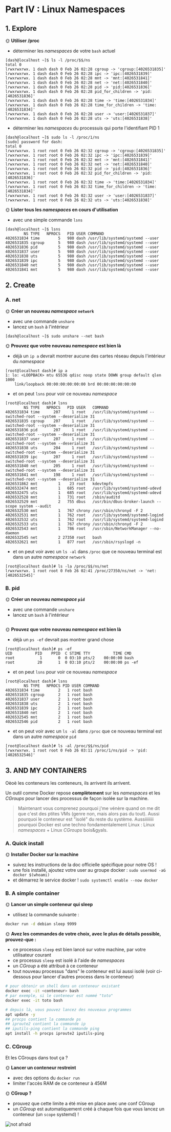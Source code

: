 # Part IV : Linux Namespaces

## 1. Explore

🌞 **Utiliser /proc**

- déterminer les *namespaces* de votre `bash` actuel
```
[dash@localhost ~]$ ls -l /proc/$$/ns
total 0
lrwxrwxrwx. 1 dash dash 0 Feb 26 02:28 cgroup -> 'cgroup:[4026531835]'
lrwxrwxrwx. 1 dash dash 0 Feb 26 02:28 ipc -> 'ipc:[4026531839]'
lrwxrwxrwx. 1 dash dash 0 Feb 26 02:28 mnt -> 'mnt:[4026531841]'
lrwxrwxrwx. 1 dash dash 0 Feb 26 02:28 net -> 'net:[4026531840]'
lrwxrwxrwx. 1 dash dash 0 Feb 26 02:28 pid -> 'pid:[4026531836]'
lrwxrwxrwx. 1 dash dash 0 Feb 26 02:28 pid_for_children -> 'pid:[4026531836]'
lrwxrwxrwx. 1 dash dash 0 Feb 26 02:28 time -> 'time:[4026531834]'
lrwxrwxrwx. 1 dash dash 0 Feb 26 02:28 time_for_children -> 'time:[4026531834]'
lrwxrwxrwx. 1 dash dash 0 Feb 26 02:28 user -> 'user:[4026531837]'
lrwxrwxrwx. 1 dash dash 0 Feb 26 02:28 uts -> 'uts:[4026531838]'
```  
- déterminer les *namespaces* du processuis qui porte l'identifiant PID 1
```
[dash@localhost ~]$ sudo ls -l /proc/1/ns
[sudo] password for dash: 
total 0
lrwxrwxrwx. 1 root root 0 Feb 26 02:32 cgroup -> 'cgroup:[4026531835]'
lrwxrwxrwx. 1 root root 0 Feb 26 02:32 ipc -> 'ipc:[4026531839]'
lrwxrwxrwx. 1 root root 0 Feb 26 02:32 mnt -> 'mnt:[4026531841]'
lrwxrwxrwx. 1 root root 0 Feb 26 02:32 net -> 'net:[4026531840]'
lrwxrwxrwx. 1 root root 0 Feb 26 02:32 pid -> 'pid:[4026531836]'
lrwxrwxrwx. 1 root root 0 Feb 26 02:32 pid_for_children -> 'pid:[4026531836]'
lrwxrwxrwx. 1 root root 0 Feb 26 02:32 time -> 'time:[4026531834]'
lrwxrwxrwx. 1 root root 0 Feb 26 02:32 time_for_children -> 'time:[4026531834]'
lrwxrwxrwx. 1 root root 0 Feb 26 02:32 user -> 'user:[4026531837]'
lrwxrwxrwx. 1 root root 0 Feb 26 02:32 uts -> 'uts:[4026531838]'
```

🌞 **Lister tous les *namespaces* en cours d'utilisation**

- avec une simple commande `lsns`
```
[dash@localhost ~]$ lsns
        NS TYPE   NPROCS   PID USER COMMAND
4026531834 time        5   980 dash /usr/lib/systemd/systemd --user
4026531835 cgroup      5   980 dash /usr/lib/systemd/systemd --user
4026531836 pid         5   980 dash /usr/lib/systemd/systemd --user
4026531837 user        5   980 dash /usr/lib/systemd/systemd --user
4026531838 uts         5   980 dash /usr/lib/systemd/systemd --user
4026531839 ipc         5   980 dash /usr/lib/systemd/systemd --user
4026531840 net         5   980 dash /usr/lib/systemd/systemd --user
4026531841 mnt         5   980 dash /usr/lib/systemd/systemd --user
```

## 2. Create

### A. net

🌞 **Créer un nouveau *namespace* `network`**

- avec une commande `unshare`
- lancez un `bash` à l'intérieur
```
[dash@localhost ~]$ sudo unshare --net bash
```

🌞 **Prouvez que votre nouveau *namespace* est bien là**

- déjà un `ip a` devrait montrer aucune des cartes réseau depuis l'intérieur du *namespace*
```
[root@localhost dash]# ip a
1: lo: <LOOPBACK> mtu 65536 qdisc noop state DOWN group default qlen 1000
    link/loopback 00:00:00:00:00:00 brd 00:00:00:00:00:00
```
- et on peut `lsns` pour voir ce nouveau *namespace*
```
[root@localhost dash]# lsns
        NS TYPE   NPROCS   PID USER   COMMAND
4026531834 time      207     1 root   /usr/lib/systemd/systemd --switched-root --system --deserialize 31
4026531835 cgroup    207     1 root   /usr/lib/systemd/systemd --switched-root --system --deserialize 31
4026531836 pid       207     1 root   /usr/lib/systemd/systemd --switched-root --system --deserialize 31
4026531837 user      207     1 root   /usr/lib/systemd/systemd --switched-root --system --deserialize 31
4026531838 uts       204     1 root   /usr/lib/systemd/systemd --switched-root --system --deserialize 31
4026531839 ipc       207     1 root   /usr/lib/systemd/systemd --switched-root --system --deserialize 31
4026531840 net       205     1 root   /usr/lib/systemd/systemd --switched-root --system --deserialize 31
4026531841 mnt       198     1 root   /usr/lib/systemd/systemd --switched-root --system --deserialize 31
4026531862 mnt         1    23 root   kdevtmpfs
4026532474 mnt         1   685 root   /usr/lib/systemd/systemd-udevd
4026532475 uts         1   685 root   /usr/lib/systemd/systemd-udevd
4026532528 mnt         1   731 root   /sbin/auditd
4026532529 mnt         2   755 dbus   /usr/bin/dbus-broker-launch --scope system --audit
4026532530 mnt         1   767 chrony /usr/sbin/chronyd -F 2
4026532531 mnt         1   762 root   /usr/lib/systemd/systemd-logind
4026532532 uts         1   762 root   /usr/lib/systemd/systemd-logind
4026532533 uts         1   767 chrony /usr/sbin/chronyd -F 2
4026532543 mnt         1   786 root   /usr/sbin/NetworkManager --no-daemon
4026532545 net         2 27350 root   bash
4026532621 mnt         1   877 root   /usr/sbin/rsyslogd -n
```
- et on peut voir avec un `ls -al` dans `/proc` que ce nouveau terminal est dans un autre *namespace* `network`
```
[root@localhost dash]# ls -la /proc/$$/ns/net
lrwxrwxrwx. 1 root root 0 Feb 26 02:41 /proc/27350/ns/net -> 'net:[4026532545]'
```

### B. pid

🌞 **Créer un nouveau *namespace* `pid`**

- avec une commande `unshare`
- lancez un `bash` à l'intérieur
```[dash@localhost ~]$ sudo unshare --pid --fork --mount-proc bash
```

🌞 **Prouvez que votre nouveau *namespace* est bien là**

- déjà un `ps -ef` devrait pas montrer grand chose
```
[root@localhost dash]# ps -ef
UID          PID    PPID  C STIME TTY          TIME CMD
root           1       0  0 03:10 pts/2    00:00:00 bash
root          20       1  0 03:10 pts/2    00:00:00 ps -ef

```
- et on peut `lsns` pour voir ce nouveau *namespace*
```
[root@localhost dash]# lsns
        NS TYPE   NPROCS PID USER COMMAND
4026531834 time        2   1 root bash
4026531835 cgroup      2   1 root bash
4026531837 user        2   1 root bash
4026531838 uts         2   1 root bash
4026531839 ipc         2   1 root bash
4026531840 net         2   1 root bash
4026532545 mnt         2   1 root bash
4026532546 pid         2   1 root bash
```
- et on peut voir avec un `ls -al` dans `/proc` que ce nouveau terminal est dans un autre *namespace* `pid`
```
[root@localhost dash]# ls -al /proc/$$/ns/pid
lrwxrwxrwx. 1 root root 0 Feb 26 03:11 /proc/1/ns/pid -> 'pid:[4026532546]'
```

## 3. AND MY CONTAINERS

Oèoè les conteneurs les conteneurs, ils arrivent ils arrivent.

Un outil comme Docker repose **complètement** sur les *namespaces* et les *CGroups* pour lancer des processus de façon isolée sur la machine.

> Maintenant vous comprenez pourquoi j'me vénère quand on me dit que c'est des ptites VMs (genre non, mais alors pas du tout). Aussi pourquoi le conteneur est "isolé" du reste du système. Aussiiiiiiii pourquoi Docker est une techno fondamentalement Linux : Linux *namespaces* + Linux *CGroups* bois&gyals.

### A. Quick install

🌞 **Installer Docker sur la machine**

- suivez les instructions de la doc officielle spécifique pour notre OS !
- une fois installé, ajoutez votre user au groupe docker : `sudo usermod -aG docker $(whoami)`
- et démarrez le service docker ! `sudo systemctl enable --now docker`

### B. A simple container

🌞 **Lancer un simple conteneur qui sleep**

- utilisez la commande suivante :

```bash
docker run -d debian sleep 9999
```

🌞 **Avez les commandes de votre choix, avec le plus de détails possible, prouvez-que :**

- ce processus `sleep` est bien lancé sur votre machine, par votre utilisateur courant
- ce processus `sleep` est isolé à l'aide de *namespaces*
- un *CGroup* a été attribué à ce conteneur
- tout nouveau processus "dans" le conteneur est lui aussi isolé (voir ci-dessous pour lancer d'autres process dans le conteneur)

```bash
# pour obtenir un shell dans un conteneur existant
docker exec -it <conteneur> bash
# par exemple, si le conteneur est nommé "toto"
docker exec -it toto bash

# depuis là, vous pouvez lancez des nouveaux programmes
apt update -y
## procps contient la commande ps
## iproute2 contient la commande ip
## iputils-ping contient la commande ping
apt install -h procps iproute2 iputils-ping
```

### C. CGroup

Et les CGroups dans tout ça ?

🌞 **Lancer un conteneur restreint**

- avec des options du `docker run`
- limiter l'accès RAM de ce conteneur à 456M

🌞 **CGroup ?**

- prouvez que cette limite a été mise en place avec une conf CGroup
- un *CGroup* est automatiquement créé à chaque fois que vous lancez un conteneur (un `scope` systemd) !

![not afraid](./img/nowask.png)
